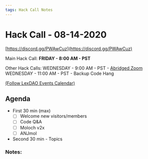 ```yaml
---
tags: Hack Call Notes
---
```


# Hack Call - 08-14-2020 
[https://discord.gg/PWAwCuz](https://discord.gg/PWAwCuz)

Main Hack Call:  **FRIDAY - 8:00 AM - PST** 

Other Hack Calls:
WEDNESDAY - 9:00 AM - PST - [Abridged Zoom](https://us02web.zoom.us/j/86759882862?pwd=a0s0L09oUkFJT1BVRzhqS1dMcjVCdz09)
WEDNESDAY - 11:00 AM - PST - Backup Code Hang

[(Follow LexDAO Events Calendar)](https://calendar.google.com/calendar?cid=anVyaXNwcm9qZWN0LmlvXzdyNzdrbHVwMGdmMGJodWJrMmo3bmEwc21jQGdyb3VwLmNhbGVuZGFyLmdvb2dsZS5jb20)

## Agenda

- First 30 min (max)
    - [ ]  Welcome new visitors/members
    - [ ]  Code Q&A
    - [ ]  Moloch v2x 
    - [ ]  ANJmol

- Second 30 min - Topics
        
### Notes:
